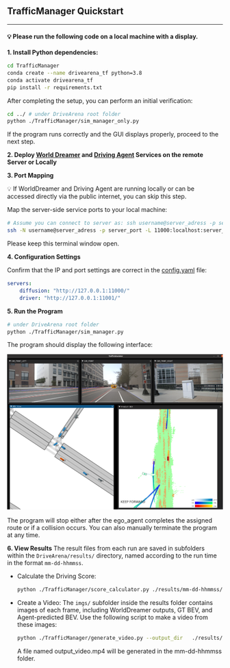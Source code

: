 ## TrafficManager Quickstart
---
#### 💡 Please run the following code on a local machine with a display.

**1.	Install Python dependencies:**

```bash
cd TrafficManager
conda create --name drivearena_tf python=3.8
conda activate drivearena_tf
pip install -r requirements.txt
```

After completing the setup, you can perform an initial verification:


```bash
cd ../ # under DriveArena root folder
python ./TrafficManager/sim_manager_only.py
``` 

If the program runs correctly and the GUI displays properly, proceed to the next step.

**2. Deploy [World Dreamer](../../WorldDreamer/docs/GETTING_STARTED.md) and [Driving Agent](../../DrivingAgents/UniAD/README.md) Services on the remote Server or Locally**
<!-- Detailed instructions: <span style="color: red;">此处需要link到相关文档</span> -->

**3. Port Mapping**

💡 If WorldDreamer and Driving Agent are running locally or can be accessed directly via the public internet, you can skip this step.

Map the server-side service ports to your local machine:

```bash
# Assume you can connect to server as: ssh username@server_adress -p server_port
ssh -N username@server_adress -p server_port -L 11000:localhost:server_diffusion_port -L 11001:localhost:server_driver_port
```

Please keep this terminal window open.

**4. Configuration Settings**

Confirm that the IP and port settings are correct in the [config.yaml](../../config.yaml) file:
```yaml
servers:
    diffusion: "http://127.0.0.1:11000/"
    driver: "http://127.0.0.1:11001/"
```

**5. Run the Program**
```bash
# under DriveArena root folder
python ./TrafficManager/sim_manager.py
``` 
The program should display the following interface:

![Simulation Interface of TrafficManager](../../assets/simulation.png)

The program will stop either after the ego_agent completes the assigned route or if a collision occurs. You can also manually terminate the program at any time.

**6. View Results**
The result files from each run are saved in subfolders within the `DriveArena/results/` directory, named according to the run time in the format `mm-dd-hhmmss`.

* Calculate the Driving Score:
    ```bash
    python ./TrafficManager/score_calculator.py ./results/mm-dd-hhmmss/ # modify to real path
    ```

* Create a Video:
    The `imgs/` subfolder inside the results folder contains images of each frame, including WorldDreamer outputs, GT BEV, and Agent-predicted BEV. Use the following script to make a video from these images:

    ```bash
    python ./TrafficManager/generate_video.py --output_dir   ./results/mm-dd-hhmmss/ # modify to real path
    ```

    A file named output_video.mp4 will be generated in the mm-dd-hhmmss folder.

    